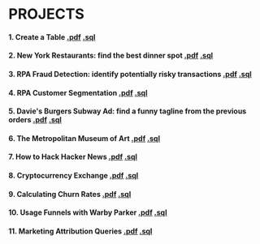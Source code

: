 # PROJECTS

#### 1. Create a Table [.pdf](https://github.com/SumaiaParveen/SQL-codeacademy/blob/master/Skillpath_Analyze%20data%20with%20SQL/Week%201_Get%20Started%20with%20SQL/Project_Create%20a%20Table.pdf) [.sql](https://github.com/SumaiaParveen/SQL-codeacademy/blob/master/Skillpath_Analyze%20data%20with%20SQL/Week%201_Get%20Started%20with%20SQL/Project_Create%20a%20Table.sql)

#### 2. New York Restaurants: find the best dinner spot [.pdf](https://github.com/SumaiaParveen/SQL-codeacademy/blob/master/Skillpath_Analyze%20data%20with%20SQL/Week%202_Query%20Data/Project_New%20York%20Restaurants.pdf) [.sql](https://github.com/SumaiaParveen/SQL-codeacademy/blob/master/Skillpath_Analyze%20data%20with%20SQL/Week%202_Query%20Data/Project_New%20York%20Restaurants.sql)

#### 3. RPA Fraud Detection: identify potentially risky transactions [.pdf](https://github.com/SumaiaParveen/SQL-codeacademy/blob/master/Skillpath_Analyze%20data%20with%20SQL/Week%202_Query%20Data/Project_RPA%20Fraud%20Detection.pdf) [.sql](https://github.com/SumaiaParveen/SQL-codeacademy/blob/master/Skillpath_Analyze%20data%20with%20SQL/Week%202_Query%20Data/Project_RPA%20Fraud%20Detection.sqlite)

#### 4. RPA Customer Segmentation [.pdf](https://github.com/SumaiaParveen/SQL-codeacademy/blob/master/Skillpath_Analyze%20data%20with%20SQL/Week%202_Query%20Data/Project_RPA%20Customer%20Segmentation.pdf) [.sql](https://github.com/SumaiaParveen/SQL-codeacademy/blob/master/Skillpath_Analyze%20data%20with%20SQL/Week%202_Query%20Data/Project_RPA%20Customer%20Segmentation.sql)

#### 5. Davie's Burgers Subway Ad: find a funny tagline from the previous orders [.pdf](https://github.com/SumaiaParveen/SQL-codeacademy/blob/master/Skillpath_Analyze%20data%20with%20SQL/Week%202_Query%20Data/Project_Davie's%20Burgers%20Subway%20Ad.pdf) [.sql](https://github.com/SumaiaParveen/SQL-codeacademy/blob/master/Skillpath_Analyze%20data%20with%20SQL/Week%202_Query%20Data/Project_Davie's%20Burgers%20Subway%20Ad.sql)

#### 6. The Metropolitan Museum of Art [.pdf](https://github.com/SumaiaParveen/SQL-codeacademy/blob/master/Skillpath_Analyze%20data%20with%20SQL/Week%203_Calculate%20and%20Summarize%20Data/Project_The%20Metropolitan%20Museum%20of%20Art.pdf) [.sql](https://github.com/SumaiaParveen/SQL-codeacademy/blob/master/Skillpath_Analyze%20data%20with%20SQL/Week%203_Calculate%20and%20Summarize%20Data/Project_The%20Metropolitan%20Museum%20of%20Art.sql)

#### 7. How to Hack Hacker News [.pdf](https://github.com/SumaiaParveen/SQL-codeacademy/blob/master/Skillpath_Analyze%20data%20with%20SQL/Week%203_Calculate%20and%20Summarize%20Data/Project_How%20to%20Hack%20Hacker%20News.pdf) [.sql](https://github.com/SumaiaParveen/SQL-codeacademy/blob/master/Skillpath_Analyze%20data%20with%20SQL/Week%203_Calculate%20and%20Summarize%20Data/Project_How%20to%20Hack%20Hacker%20News.sql)

#### 8. Cryptocurrency Exchange [.pdf](https://github.com/SumaiaParveen/SQL-codeacademy/blob/master/Skillpath_Analyze%20data%20with%20SQL/Week%203_Calculate%20and%20Summarize%20Data/Project_Cryptocurrency%20Exchange.pdf) [.sql](https://github.com/SumaiaParveen/SQL-codeacademy/blob/master/Skillpath_Analyze%20data%20with%20SQL/Week%203_Calculate%20and%20Summarize%20Data/Project_Cryptocurrency%20Exchange.sql)

#### 9. Calculating Churn Rates [.pdf](https://github.com/SumaiaParveen/SQL-codeacademy/blob/master/Skillpath_Analyze%20data%20with%20SQL/Week%206_Analyze%20Real%20Data%20with%20SQL/Project_Calculating%20Churn%20Rates.pdf) [.sql](https://github.com/SumaiaParveen/SQL-codeacademy/blob/master/Skillpath_Analyze%20data%20with%20SQL/Week%206_Analyze%20Real%20Data%20with%20SQL/Project_Calculating%20Churn%20Rates.sql)

#### 10. Usage Funnels with Warby Parker [.pdf](https://github.com/SumaiaParveen/SQL-codeacademy/blob/master/Skillpath_Analyze%20data%20with%20SQL/Week%206_Analyze%20Real%20Data%20with%20SQL/Project_Usage%20Funnels%20with%20Warby%20Parker.pdf) [.sql](https://github.com/SumaiaParveen/SQL-codeacademy/blob/master/Skillpath_Analyze%20data%20with%20SQL/Week%206_Analyze%20Real%20Data%20with%20SQL/Project_Usage%20Funnels%20with%20Warby%20Parker.sql)

#### 11. Marketing Attribution Queries [.pdf](https://github.com/SumaiaParveen/SQL-codeacademy/blob/master/Skillpath_Analyze%20data%20with%20SQL/Week%206_Analyze%20Real%20Data%20with%20SQL/Project_Marketing%20Attribution%20Queries.pdf) [.sql](https://github.com/SumaiaParveen/SQL-codeacademy/blob/master/Skillpath_Analyze%20data%20with%20SQL/Week%206_Analyze%20Real%20Data%20with%20SQL/Project_Marketing%20Attribution%20Queries.sql)
